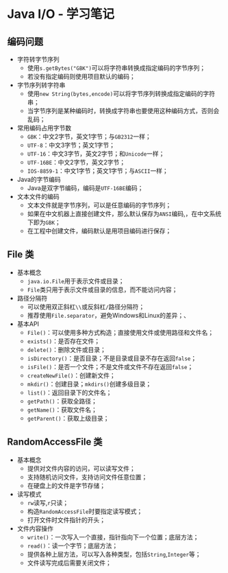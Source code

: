 # Java I/O - 学习笔记

## 编码问题
- 字符转字节序列
	- 使用`s.getBytes("GBK")`可以将字符串转换成指定编码的字节序列；
	- 若没有指定编码则使用项目默认的编码；
- 字节序列转字符串
	- 使用`new String(bytes,encode)`可以将字节序列转换成指定编码的字符串；
	- 当字节序列是某种编码时，转换成字符串也要使用这种编码方式，否则会乱码；
- 常用编码占用字节数
	- `GBK`：中文2字节，英文1字节；与`GB2312`一样；
	- `UTF-8`：中文3字节；英文1字节；
	- `UTF-16`：中文3字节，英文2字节；和`Unicode`一样；
	- `UTF-16BE`：中文2字节，英文2字节；
	- `IOS-8859-1`：中文1字节；英文1字节；与`ASCII`一样；
- Java的字节编码
	- Java是双字节编码，编码是`UTF-16BE`编码；
- 文本文件的编码
	- 文本文件就是字节序列，可以是任意编码的字节序列；
	- 如果在中文机器上直接创建文件，那么默认保存为`ANSI`编码,，在中文系统下即为`GBK`；
	- 在工程中创建文件，编码默认是用项目编码进行保存；

## File 类
- 基本概念
	- `java.io.File`用于表示文件或目录；
	- `File`类只用于表示文件或目录的信息，而不能访问内容；
- 路径分隔符
	- 可以使用双正斜杠`\\`或反斜杠`/`路径分隔符；
	- 推荐使用`File.separator`，避免Windows和Linux的差异；、
- 基本API
	- `File()`：可以使用多种方式构造；直接使用文件或使用路径和文件名；
	- `exists()`：是否存在文件；
	- `delete()`：删除文件或目录；
	- `isDirectory()`：是否目录；不是目录或目录不存在返回`false`；
	- `isFile()`：是否一个文件；不是文件或文件不存在返回`false`；
	- `createNewFile()`：创建新文件；
	- `mkdir()`：创建目录；`mkdirs()`创建多级目录；
	- `list()`：返回目录下的文件名；
	- `getPath()`：获取全路径；
	- `getName()`：获取文件名；
	- `getParent()`：获取上级目录；

## RandomAccessFile 类
- 基本概念
	- 提供对文件内容的访问，可以读写文件；
	- 支持随机访问文件，支持访问文件任意位置；
	- 在硬盘上的文件是字节存储；
- 读写模式
	- `rw`读写,`r`只读；
	- 构造`RandomAccessFile`时要指定读写模式；
	- 打开文件时文件指针的开头；
- 文件内容操作
	- `write()`：一次写入一个直接，指针指向下一个位置；底层方法；
	- `read()`：读一个字节；底层方法；
	- 提供各种上层方法，可以写入各种类型，包括`String`,`Integer`等；
	- 文件读写完成后需要关闭文件；
